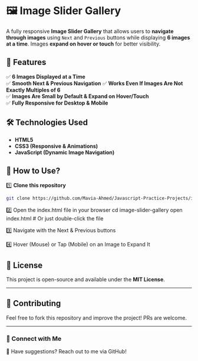 # 🖼️ Image Slider Gallery 

A fully responsive **Image Slider Gallery** that allows users to **navigate through images** using `Next` and `Previous` buttons while displaying **6 images at a time**. Images **expand on hover or touch** for better visibility.  

## 🚀 Features

✅ **6 Images Displayed at a Time**  
✅ **Smooth Next & Previous Navigation** 
✅ **Works Even If Images Are Not Exactly Multiples of 6**  
✅ **Images Are Small by Default & Expand on Hover/Touch**  
✅ **Fully Responsive for Desktop & Mobile** 

## 🛠️ Technologies Used 

- **HTML5** 
- **CSS3 (Responsive & Animations)**  
- **JavaScript (Dynamic Image Navigation)**  


## 📌 How to Use?  

1️⃣ **Clone this repository**  
```sh
git clone https://github.com/Mavia-Ahmed/Javascript-Practice-Projects/image-slider.git
```
2️⃣ Open the index.html file in your browser
    cd image-slider-gallery
    open index.html  # Or just double-click the file
    
3️⃣ Navigate with the Next & Previous buttons

4️⃣ Hover (Mouse) or Tap (Mobile) on an Image to Expand It

## 📜 License
This project is open-source and available under the **MIT License**.

---

## 🙌 Contributing
Feel free to fork this repository and improve the project! PRs are welcome.

---

### 🔗 Connect with Me
💬 Have suggestions? Reach out to me via GitHub!
